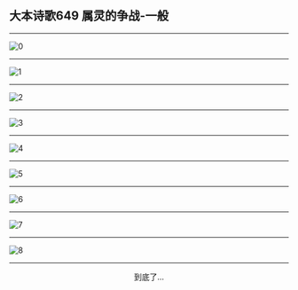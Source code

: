 
## 大本诗歌649 属灵的争战-一般
        
<div id="aplayer0"></div>

---

<img alt="0" data-original="https://cdn.jsdelivr.net/gh/k34869/shi/data/d0648/0">

---

<img alt="1" data-original="https://cdn.jsdelivr.net/gh/k34869/shi/data/d0648/1">

---

<img alt="2" data-original="https://cdn.jsdelivr.net/gh/k34869/shi/data/d0648/2">

---

<img alt="3" data-original="https://cdn.jsdelivr.net/gh/k34869/shi/data/d0648/3">

---

<img alt="4" data-original="https://cdn.jsdelivr.net/gh/k34869/shi/data/d0648/4">

---

<img alt="5" data-original="https://cdn.jsdelivr.net/gh/k34869/shi/data/d0648/5">

---

<img alt="6" data-original="https://cdn.jsdelivr.net/gh/k34869/shi/data/d0648/6">

---

<img alt="7" data-original="https://cdn.jsdelivr.net/gh/k34869/shi/data/d0648/7">

---

<img alt="8" data-original="https://cdn.jsdelivr.net/gh/k34869/shi/data/d0648/8">

---

<p style="text-align: center">到底了...</p>

<script src="/js/dist-view.js"></script>

<script>
MAIN.id = 'd0648';
        
const ap0 = new APlayer({
    container: document.getElementById('aplayer0'),
    volume: 1,
    loop: 'none',
    preload: 'none',
    audio: [{
        name: '大本诗歌649.mp3',
        artist: '大本诗歌',
        url: 'https://res.wx.qq.com/voice/getvoice?mediaid=MzI0NTk3MDM5M18yMjQ3NDk1ODYz',
        cover: '/favicon'
    }]
});
</script>
